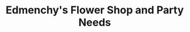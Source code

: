 ---
title: "Edmenchy's Flower Shop and Party Needs"
url: /urdaneta/edmenchys-flower-shop-and-party-needs/
shop: Blumen
---